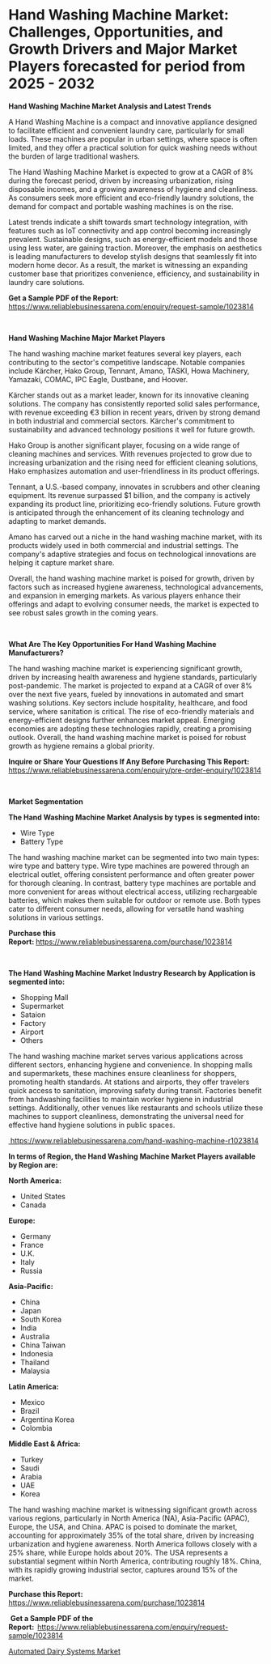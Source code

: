 <p><h1>Hand Washing Machine Market: Challenges, Opportunities, and Growth Drivers and Major Market Players forecasted for period from 2025 - 2032</h1></p><p><strong>Hand Washing Machine Market Analysis and Latest Trends</strong></p>
<p><p>A Hand Washing Machine is a compact and innovative appliance designed to facilitate efficient and convenient laundry care, particularly for small loads. These machines are popular in urban settings, where space is often limited, and they offer a practical solution for quick washing needs without the burden of large traditional washers. </p><p>The Hand Washing Machine Market is expected to grow at a CAGR of 8% during the forecast period, driven by increasing urbanization, rising disposable incomes, and a growing awareness of hygiene and cleanliness. As consumers seek more efficient and eco-friendly laundry solutions, the demand for compact and portable washing machines is on the rise. </p><p>Latest trends indicate a shift towards smart technology integration, with features such as IoT connectivity and app control becoming increasingly prevalent. Sustainable designs, such as energy-efficient models and those using less water, are gaining traction. Moreover, the emphasis on aesthetics is leading manufacturers to develop stylish designs that seamlessly fit into modern home decor. As a result, the market is witnessing an expanding customer base that prioritizes convenience, efficiency, and sustainability in laundry care solutions.</p></p>
<p><strong>Get a Sample PDF of the Report:&nbsp;</strong> <a href="https://www.reliablebusinessarena.com/enquiry/request-sample/1023814?utm_campaign=3169&utm_medium=2&utm_source=Github&utm_content=ia&utm_term=05032025&utm_id=hand-washing-machine">https://www.reliablebusinessarena.com/enquiry/request-sample/1023814</a></p>
<p>&nbsp;</p>
<p><strong>Hand Washing Machine Major Market Players</strong></p>
<p><p>The hand washing machine market features several key players, each contributing to the sector's competitive landscape. Notable companies include Kärcher, Hako Group, Tennant, Amano, TASKI, Howa Machinery, Yamazaki, COMAC, IPC Eagle, Dustbane, and Hoover. </p><p>Kärcher stands out as a market leader, known for its innovative cleaning solutions. The company has consistently reported solid sales performance, with revenue exceeding €3 billion in recent years, driven by strong demand in both industrial and commercial sectors. Kärcher's commitment to sustainability and advanced technology positions it well for future growth.</p><p>Hako Group is another significant player, focusing on a wide range of cleaning machines and services. With revenues projected to grow due to increasing urbanization and the rising need for efficient cleaning solutions, Hako emphasizes automation and user-friendliness in its product offerings.</p><p>Tennant, a U.S.-based company, innovates in scrubbers and other cleaning equipment. Its revenue surpassed $1 billion, and the company is actively expanding its product line, prioritizing eco-friendly solutions. Future growth is anticipated through the enhancement of its cleaning technology and adapting to market demands.</p><p>Amano has carved out a niche in the hand washing machine market, with its products widely used in both commercial and industrial settings. The company's adaptive strategies and focus on technological innovations are helping it capture market share.</p><p>Overall, the hand washing machine market is poised for growth, driven by factors such as increased hygiene awareness, technological advancements, and expansion in emerging markets. As various players enhance their offerings and adapt to evolving consumer needs, the market is expected to see robust sales growth in the coming years.</p></p>
<p>&nbsp;</p>
<p><strong>What Are The Key Opportunities For Hand Washing Machine Manufacturers?</strong></p>
<p><p>The hand washing machine market is experiencing significant growth, driven by increasing health awareness and hygiene standards, particularly post-pandemic. The market is projected to expand at a CAGR of over 8% over the next five years, fueled by innovations in automated and smart washing solutions. Key sectors include hospitality, healthcare, and food service, where sanitation is critical. The rise of eco-friendly materials and energy-efficient designs further enhances market appeal. Emerging economies are adopting these technologies rapidly, creating a promising outlook. Overall, the hand washing machine market is poised for robust growth as hygiene remains a global priority.</p></p>
<p><strong>Inquire or Share Your Questions If Any Before Purchasing This Report:</strong> <a href="https://www.reliablebusinessarena.com/enquiry/pre-order-enquiry/1023814?utm_campaign=3169&utm_medium=2&utm_source=Github&utm_content=ia&utm_term=05032025&utm_id=hand-washing-machine">https://www.reliablebusinessarena.com/enquiry/pre-order-enquiry/1023814</a></p>
<p>&nbsp;</p>
<p><strong>Market Segmentation</strong></p>
<p><strong>The Hand Washing Machine Market Analysis by types is segmented into:</strong></p>
<p><ul><li>Wire Type</li><li>Battery Type</li></ul></p>
<p><p>The hand washing machine market can be segmented into two main types: wire type and battery type. Wire type machines are powered through an electrical outlet, offering consistent performance and often greater power for thorough cleaning. In contrast, battery type machines are portable and more convenient for areas without electrical access, utilizing rechargeable batteries, which makes them suitable for outdoor or remote use. Both types cater to different consumer needs, allowing for versatile hand washing solutions in various settings.</p></p>
<p><strong>Purchase this Report:&nbsp;</strong><a href="https://www.reliablebusinessarena.com/purchase/1023814?utm_campaign=3169&utm_medium=2&utm_source=Github&utm_content=ia&utm_term=05032025&utm_id=hand-washing-machine">https://www.reliablebusinessarena.com/purchase/1023814</a></p>
<p>&nbsp;</p>
<p><strong>The Hand Washing Machine Market Industry Research by Application is segmented into:</strong></p>
<p><ul><li>Shopping Mall</li><li>Supermarket</li><li>Sataion</li><li>Factory</li><li>Airport</li><li>Others</li></ul></p>
<p><p>The hand washing machine market serves various applications across different sectors, enhancing hygiene and convenience. In shopping malls and supermarkets, these machines ensure cleanliness for shoppers, promoting health standards. At stations and airports, they offer travelers quick access to sanitation, improving safety during transit. Factories benefit from handwashing facilities to maintain worker hygiene in industrial settings. Additionally, other venues like restaurants and schools utilize these machines to support cleanliness, demonstrating the universal need for effective hand hygiene solutions in public spaces.</p></p>
<p><a href="https://www.reliablebusinessarena.com/hand-washing-machine-r1023814?utm_campaign=3169&utm_medium=2&utm_source=Github&utm_content=ia&utm_term=05032025&utm_id=hand-washing-machine">&nbsp;https://www.reliablebusinessarena.com/hand-washing-machine-r1023814</a></p>
<p><strong>In terms of Region, the Hand Washing Machine Market Players available by Region are:</strong></p>
<p>
    <p> <strong> North America: </strong>
        <ul>
            <li>United States</li>
            <li>Canada</li>
        </ul>
        </p> 
    <p> <strong> Europe: </strong>
        <ul>
            <li>Germany</li>
            <li>France</li>
            <li>U.K.</li>
            <li>Italy</li>
            <li>Russia</li>
        </ul>
        </p> 
    <p> <strong> Asia-Pacific: </strong>
        <ul>
            <li>China</li>
            <li>Japan</li>
            <li>South Korea</li>
            <li>India</li>
            <li>Australia</li>
            <li>China Taiwan</li>
            <li>Indonesia</li>
            <li>Thailand</li>
            <li>Malaysia</li>
        </ul>
        </p> 
    <p> <strong> Latin America: </strong>
        <ul>
            <li>Mexico</li>
            <li>Brazil</li>
            <li>Argentina Korea</li>
            <li>Colombia</li>
        </ul>
        </p> 
    <p> <strong> Middle East & Africa: </strong>
        <ul>
            <li>Turkey</li>
            <li>Saudi</li>
            <li>Arabia</li>
            <li>UAE</li>
            <li>Korea</li>
        </ul>
    </p>
    </p>
<p><p>The hand washing machine market is witnessing significant growth across various regions, particularly in North America (NA), Asia-Pacific (APAC), Europe, the USA, and China. APAC is poised to dominate the market, accounting for approximately 35% of the total share, driven by increasing urbanization and hygiene awareness. North America follows closely with a 25% share, while Europe holds about 20%. The USA represents a substantial segment within North America, contributing roughly 18%. China, with its rapidly growing industrial sector, captures around 15% of the market.</p></p>
<p><strong>Purchase this Report: </strong><a href="https://www.reliablebusinessarena.com/purchase/1023814?utm_campaign=3169&utm_medium=2&utm_source=Github&utm_content=ia&utm_term=05032025&utm_id=hand-washing-machine">https://www.reliablebusinessarena.com/purchase/1023814</a></p>
<p>&nbsp;<strong>Get a Sample PDF of the Report:&nbsp;&nbsp;</strong><a href="https://www.reliablebusinessarena.com/enquiry/request-sample/1023814?utm_campaign=3169&utm_medium=2&utm_source=Github&utm_content=ia&utm_term=05032025&utm_id=hand-washing-machine">https://www.reliablebusinessarena.com/enquiry/request-sample/1023814</a></p>
<p><strong></strong></p>
<p><p><a href="https://github.com/tashipmhuiri/Market-Research-Report-List-1/blob/main/automated-dairy-systems-market.md?utm_campaign=3169&utm_medium=2&utm_source=Github&utm_content=ia&utm_term=05032025&utm_id=hand-washing-machine">Automated Dairy Systems Market</a></p></p>